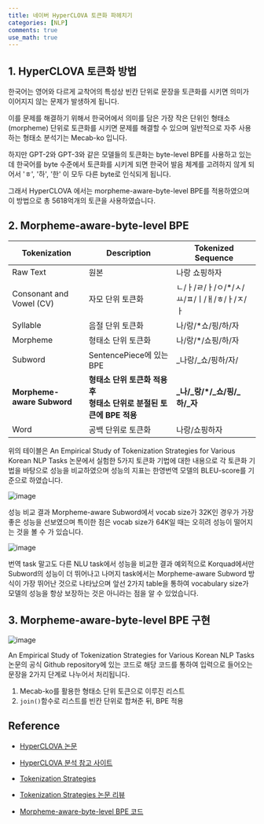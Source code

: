 ```yaml
---
title: 네이버 HyperCLOVA 토큰화 파헤치기
categories: [NLP]
comments: true
use_math: true
---
```




## 1. HyperCLOVA 토큰화 방법

한국어는 영어와 다르게 교착어의 특성상 빈칸 단위로 문장을 토큰화를 시키면 의미가 이어지지 않는 문제가 발생하게 됩니다.

이를 문제를 해결하기 위해서 한국어에서 의미를 담은 가장 작은 단위인 형태소(morpheme) 단위로 토큰화를 시키면 문제를 해결할 수 있으며 일반적으로 자주 사용하는 형태소 분석기는 Mecab-ko 입니다.

하지만 GPT-2와 GPT-3와 같은 모델들의 토큰화는 byte-level BPE를 사용하고 있는데 한국어를 byte 수준에서 토큰화를 시키게 되면 한국어 발음 체계를 고려하지 않게 되어서  'ㅎ', '하', '한' 이 모두 다른 byte로 인식되게 됩니다.

그래서 HyperCLOVA 에서는 morpheme-aware-byte-level BPE를 적용하였으며 이 방법으로 총 5618억개의 토큰을 사용하였습니다.



## 2. Morpheme-aware-byte-level BPE

| Tokenization               | Description                                                  | Tokenized Sequence                          |
| -------------------------- | ------------------------------------------------------------ | ------------------------------------------- |
| Raw Text                   | 원본                                                         | 나랑 쇼핑하자                               |
| Consonant and Vowel (CV)   | 자모 단위 토큰화                                             | ㄴ/ㅏ/ㄹ/ㅏ/ㅇ/*/ㅅ/ㅛ/ㅍ/ㅣ/ㅐ/ㅎ/ㅏ/ㅈ/ㅏ |
| Syllable                   | 음절 단위 토큰화                                             | 나/랑/*쇼/핑/하/자                          |
| Morpheme                   | 형태소 단위 토큰화                                           | 나/랑/*/쇼핑/하/자                          |
| Subword                    | SentencePiece에 있는 BPE                                     | _나랑/\_쇼/핑하/자/                         |
| **Morpheme-aware Subword** | **형태소 단위 토큰화 적용후 <br /> 형태소 단위로 분절된 토큰에 BPE 적용** | **_나/\_랑/*/\_쇼/핑/\_하/\_자**            |
| Word                       | 공백 단위로 토큰화                                           | 나랑/쇼핑하자                               |

위의 테이블은 An Empirical Study of Tokenization Strategies for Various Korean NLP Tasks 논문에서 실험한 5가지 토큰화 기법에 대한 내용으로 각 토큰화 기법을 바탕으로 성능을 비교하였으며 성능의 지표는 한영번역 모델의 BLEU-score를 기준으로 하였습니다.

![image](https://user-images.githubusercontent.com/51338268/160271240-1b9d51f5-951c-4a07-a968-0c6cf159176b.png)

성능 비교 결과 Morpheme-aware Subword에서 vocab size가 32K인 경우가 가장 좋은 성능을 선보였으며 특이한 점은 vocab size가 64K일 때는 오히려 성능이 떨어지는 것을 볼 수 가 있습니다.

![image](https://user-images.githubusercontent.com/51338268/160272459-f4636fe2-df2a-48ae-9155-75a86270e2f5.png)

번역 task 말고도 다른 NLU task에서 성능을 비교한 결과 예외적으로 Korquad에서만 Subword의 성능이 더 뛰어나고 나머지 task에서는 Morpheme-aware Subword 방식이 가장 뛰어난 것으로 나타났으며 앞선 2가지 table을 통하여 vocabulary size가 모델의 성능을 항상 보장하는 것은 아니라는 점을 알 수 있었습니다.



## 3. Morpheme-aware-byte-level BPE 구현

![image](https://user-images.githubusercontent.com/51338268/160272590-dcc4e5d8-cc7c-44a4-ae99-4a5b932a80ff.png)

An Empirical Study of Tokenization Strategies for Various Korean NLP Tasks 논문의 공식 Github repository에 있는 코드로 해당 코드를 통하여 입력으로 들어오는 문장을 2가지 단계로 나누어서 처리됩니다.

1. Mecab-ko를 활용한 형태소 단위 토큰으로 이루진 리스트
2. ```join()```함수로 리스트를 빈칸 단위로 합쳐준 뒤, BPE 적용



## Reference

- [HyperCLOVA 논문](https://arxiv.org/pdf/2109.04650.pdf)
- [HyperCLOVA 분석 참고 사이트](https://jiho-ml.com/weekly-nlp-45/)
- [Tokenization Strategies](https://arxiv.org/pdf/2010.02534.pdf)
- [Tokenization Strategies 논문 리뷰](https://cpm0722.github.io/paper-review/an-empirical-study-of-tokenization-strategies-for-various-korean-nlp-tasks)

- [Morpheme-aware-byte-level BPE 코드](https://github.com/kakaobrain/kortok/blob/main/tokenizer/mecab_sp.py#L19)
